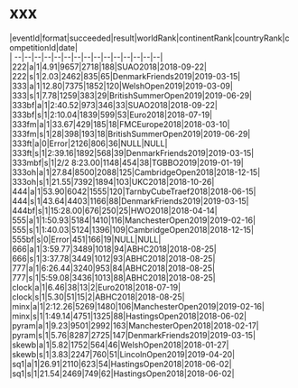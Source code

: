 # xxx


|eventId|format|succeeded|result|worldRank|continentRank|countryRank|competitionId|date|  
|	--|--|--|--|--|--|--|--|--|--|--|--|--|--|--|  
|222|a|1|4.91|9657|2718|188|SUAO2018|2018-09-22|  
|222|s|1|2.03|2462|835|65|DenmarkFriends2019|2019-03-15|  
|333|a|1|12.80|7375|1852|120|WelshOpen2019|2019-03-09|  
|333|s|1|7.78|1259|383|29|BritishSummerOpen2019|2019-06-29|  
|333bf|a|1|2:40.52|973|346|33|SUAO2018|2018-09-22|  
|333bf|s|1|2:10.04|1839|599|53|Euro2018|2018-07-19|  
|333fm|a|1|33.67|429|185|18|FMCEurope2018|2018-03-10|  
|333fm|s|1|28|398|193|18|BritishSummerOpen2019|2019-06-29|  
|333ft|a|0|Error|2126|806|36|NULL|NULL|  
|333ft|s|1|2:39.16|1892|568|39|DenmarkFriends2019|2019-03-15|  
|333mbf|s|1|2/2 8:23.00|1148|454|38|TGBBO2019|2019-01-19|  
|333oh|a|1|27.84|8500|2088|125|CambridgeOpen2018|2018-12-15|  
|333oh|s|1|21.55|7392|1894|103|UKC2018|2018-10-26|  
|444|a|1|53.90|6042|1555|120|TarnbyCubeTraef2018|2018-06-15|  
|444|s|1|43.64|4403|1166|88|DenmarkFriends2019|2019-03-15|  
|444bf|s|1|15:28.00|676|250|25|HWO2018|2018-04-14|  
|555|a|1|1:50.93|5184|1410|116|ManchesterOpen2019|2019-02-16|  
|555|s|1|1:40.03|5124|1396|109|CambridgeOpen2018|2018-12-15|  
|555bf|s|0|Error|451|166|19|NULL|NULL|  
|666|a|1|3:59.77|3489|1018|94|ABHC2018|2018-08-25|  
|666|s|1|3:37.78|3449|1012|93|ABHC2018|2018-08-25|  
|777|a|1|6:26.44|3240|953|84|ABHC2018|2018-08-25|  
|777|s|1|5:59.08|3436|1013|88|ABHC2018|2018-08-25|  
|clock|a|1|6.46|38|13|2|Euro2018|2018-07-19|  
|clock|s|1|5.30|51|15|2|ABHC2018|2018-08-25|  
|minx|a|1|2:12.26|5269|1480|106|ManchesterOpen2019|2019-02-16|  
|minx|s|1|1:49.14|4751|1325|88|HastingsOpen2018|2018-06-02|  
|pyram|a|1|9.23|9501|2992|163|ManchesterOpen2018|2018-02-17|  
|pyram|s|1|5.76|8287|2725|147|DenmarkFriends2019|2019-03-15|  
|skewb|a|1|5.82|1752|564|46|WelshOpen2018|2018-01-27|  
|skewb|s|1|3.83|2247|760|51|LincolnOpen2019|2019-04-20|  
|sq1|a|1|26.91|2110|623|54|HastingsOpen2018|2018-06-02|  
|sq1|s|1|21.54|2469|749|62|HastingsOpen2018|2018-06-02|  
